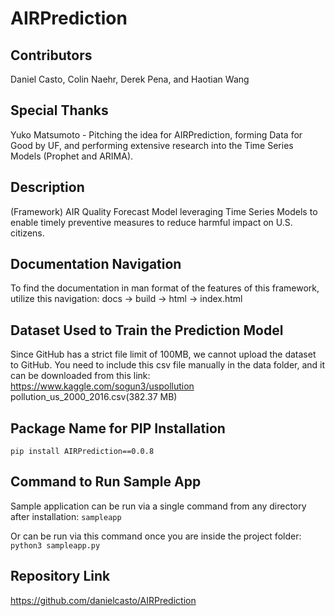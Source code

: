 # AIRPrediction

## Contributors
Daniel Casto, Colin Naehr, Derek Pena, and Haotian Wang

## Special Thanks
Yuko Matsumoto - Pitching the idea for AIRPrediction, forming Data for Good by UF, and performing extensive research into the Time Series Models (Prophet and ARIMA).

## Description
(Framework) AIR Quality Forecast Model leveraging Time Series Models to enable timely preventive measures to reduce harmful impact on U.S. citizens.

## Documentation Navigation
To find the documentation in man format of the features of this framework, utilize this navigation:
docs -> build -> html -> index.html

## Dataset Used to Train the Prediction Model
Since GitHub has a strict file limit of 100MB, we cannot upload the dataset to GitHub.
You need to include this csv file manually in the data folder, and it can be downloaded from this link: 
https://www.kaggle.com/sogun3/uspollution
pollution_us_2000_2016.csv(382.37 MB)

## Package Name for PIP Installation
`pip install AIRPrediction==0.0.8`

## Command to Run Sample App
Sample application can be run via a single command from any directory after installation:
`sampleapp`


Or can be run via this command once you are inside the project folder:
`python3 sampleapp.py`


## Repository Link
https://github.com/danielcasto/AIRPrediction
